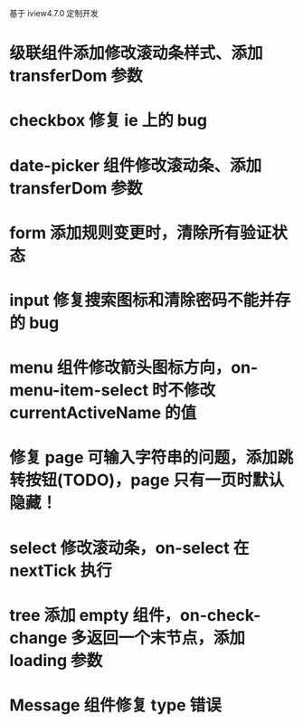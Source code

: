 基于 iview4.7.0 定制开发

# 级联组件添加修改滚动条样式、添加 transferDom 参数

# checkbox 修复 ie 上的 bug

# date-picker 组件修改滚动条、添加 transferDom 参数

# form 添加规则变更时，清除所有验证状态

# input 修复搜索图标和清除密码不能并存的 bug

# menu 组件修改箭头图标方向，on-menu-item-select 时不修改 currentActiveName 的值

# 修复 page 可输入字符串的问题，添加跳转按钮(TODO)，page 只有一页时默认隐藏！

# select 修改滚动条，on-select 在 nextTick 执行

# tree 添加 empty 组件，on-check-change 多返回一个末节点，添加 loading 参数

# Message 组件修复 type 错误

<!-- # 修改 table 默认序号 -->

<!-- # table tooltip 改为 title，cell 默认改为居中，添加 pageSize、current、enableIndeterminate、virtualScroll、selectedRowList 参数，滚到底部 bottom 事件

selectedRowList -->
